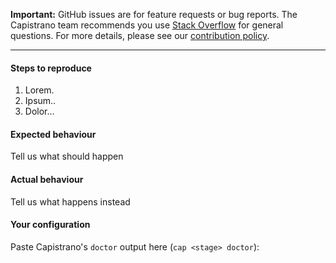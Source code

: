 **Important:** GitHub issues are for feature requests or bug reports. The Capistrano team recommends you use [Stack Overflow](http://stackoverflow.com/questions/tagged/capistrano) for general questions. For more details, please see our [contribution policy](https://github.com/capistrano/capistrano/blob/master/CONTRIBUTING.md).

---

#### Steps to reproduce

1. Lorem.
2. Ipsum..
3. Dolor...

#### Expected behaviour

Tell us what should happen

#### Actual behaviour

Tell us what happens instead

#### Your configuration

Paste Capistrano's `doctor` output here (`cap <stage> doctor`):

